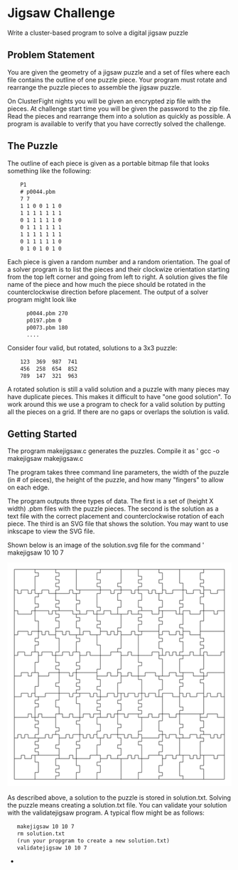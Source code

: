 # Jigsaw Challenge
Write a cluster-based program to solve a digital jigsaw puzzle


## Problem Statement
You are given the geometry of a jigsaw puzzle and a set of files
where each file contains the outline of one puzzle piece.  Your
program must rotate and rearrange the puzzle pieces to assemble
the jigsaw puzzle.

On ClusterFight nights you will be given an encrypted zip file
with the pieces.  At challenge start time you will be given the
password to the zip file.  Read the pieces and rearrange them
into a solution as quickly as possible.  A program is available
to verify that you have correctly solved the challenge.


## The Puzzle
The outline of each piece is given as a portable bitmap file
that looks something like the following:
```
    P1
    # p0044.pbm
    7 7
    1 1 0 0 1 1 0
    1 1 1 1 1 1 1
    0 1 1 1 1 1 0
    0 1 1 1 1 1 1
    1 1 1 1 1 1 1
    0 1 1 1 1 1 0
    0 1 0 1 0 1 0

```
Each piece is given a random number and a random orientation.  The goal
of a solver program is to list the pieces and their clockwize orientation
starting from the top left corner and going from left to right.  A
solution gives the file name of the piece and how much the piece should
be rotated in the counterclockwise direction before placement.  The
output of a solver program might look like
```
      p0044.pbm 270
      p0197.pbm 0
      p0073.pbm 180
      ....
```

Consider four valid, but rotated, solutions to a 3x3 puzzle:
```
    123  369  987  741
    456  258  654  852
    789  147  321  963
```
A rotated solution is still a valid solution and a puzzle with many
pieces may have duplicate pieces.  This makes it difficult to have
"one good solution".  To work around this we use a program to check
for a valid solution by putting all the pieces on a grid.  If there
are no gaps or overlaps the solution is valid.



## Getting Started
The program makejigsaw.c generates the puzzles.  Compile it as
' gcc -o makejigsaw makejigsaw.c

The program takes three command line parameters, the width of the
puzzle (in # of pieces), the height of the puzzle, and how many
"fingers" to allow on each edge.  

The program outputs three types of data.  The first is a set of
(height X width) .pbm files with the puzzle pieces.  The second
is the solution as a text file with the correct placement and
counterclockwise rotation of each piece.  The third is an SVG
file that shows the solution.  You may want to use inkscape to
view the SVG file.  

Shown below is an image of the solution.svg file for the command
' makejigsaw 10 10 7


![makejigsaw 10 10 7](images/solution.png)


As described above, a solution to the puzzle is stored in solution.txt.
Solving the puzzle means creating a solution.txt file.  You can validate
your solution with the validatejigsaw program.  A typical flow might be
as follows:
```
   makejigsaw 10 10 7
   rm solution.txt
   (run your propgram to create a new solution.txt)
   validatejigsaw 10 10 7
```

-

